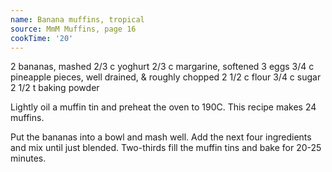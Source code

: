 ```yaml
---
name: Banana muffins, tropical
source: MmM Muffins, page 16
cookTime: '20'
---
```


2 bananas, mashed
2/3 c yoghurt
2/3 c margarine, softened
3 eggs
3/4 c pineapple pieces, well drained, & roughly chopped
2 1/2 c flour
3/4 c sugar
2 1/2 t baking powder

Lightly oil a muffin tin and preheat the oven to 190C.  This recipe makes 24 muffins.

Put the bananas into a bowl and mash well.  Add the next four ingredients and mix until just blended.  Two-thirds fill the muffin tins and bake for 20-25 minutes.

